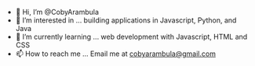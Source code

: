- 👋 Hi, I’m @CobyArambula
- 👀 I’m interested in ... building applications in Javascript, Python, and Java
- 🌱 I’m currently learning ... web development with Javascript, HTML and CSS
- 📫 How to reach me ... Email me at cobyarambula@gmail.com
